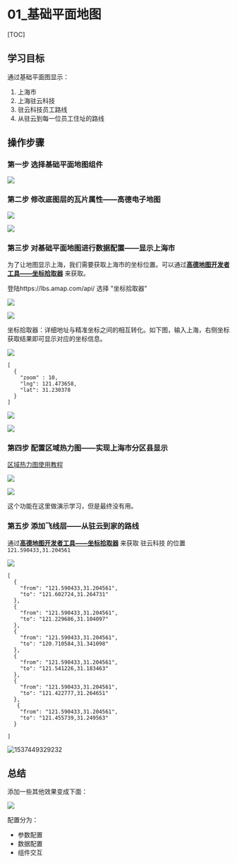 # 01_基础平面地图

[TOC]

## 学习目标

通过基础平面图显示：
1. 上海市
2. 上海驻云科技
3. 驻云科技员工路线
4. 从驻云到每一位员工住址的路线

## 操作步骤

### 第一步 选择基础平面地图组件

![](pic/001.png)

### 第二步 修改底图层的瓦片属性——高德电子地图

![](pic/002.png)

![](pic/003.png)

### 第三步 对基础平面地图进行数据配置——显示上海市

为了让地图显示上海，我们需要获取上海市的坐标位置。可以通过[**高德地图开发者工具——坐标拾取器**](https://lbs.amap.com/api/) 来获取。

登陆https://lbs.amap.com/api/ 选择 "坐标拾取器"

![](pic/006.png)

![](pic/007.png)

坐标拾取器：详细地址与精准坐标之间的相互转化。如下图，输入上海，右侧坐标获取结果即可显示对应的坐标信息。

![](pic/008.png)



```shell
[
  {
    "zoom" : 10,
    "lng": 121.473658,
    "lat": 31.230378
  }
]
```

![](pic/004.png)

![](pic/005.png)

### 第四步 配置区域热力图——实现上海市分区县显示

[区域热力图使用教程](https://help.aliyun.com/document_detail/84544.html?spm=a2c4g.11186623.6.647.237b20b6wMmWlT)

![](pic/009.png)



![](pic/010.png)

这个功能在这里做演示学习，但是最终没有用。

### 第五步 添加飞线层——从驻云到家的路线

通过[**高德地图开发者工具——坐标拾取器**](https://lbs.amap.com/api/) 来获取 驻云科技 的位置`121.590433,31.204561`

![](pic/014.png)



```shell
[
  {
    "from": "121.590433,31.204561",
    "to": "121.602724,31.264731"
  },
  {
    "from": "121.590433,31.204561",
    "to": "121.229686,31.104097"
  },
  {
    "from": "121.590433,31.204561",
    "to": "120.710584,31.341098"
  },
  {
    "from": "121.590433,31.204561",
    "to": "121.541226,31.183463"
  },
  {
    "from": "121.590433,31.204561",
    "to": "121.422777,31.264651"
  },
   {
    "from": "121.590433,31.204561",
    "to": "121.455739,31.249563"
  }
  
]
```

![1537449329232](C:\Users\rgwei\Desktop\公司格式文档\大数据项目\03_datav\booboo_datav\pic\016.png)

## 总结

添加一些其他效果变成下面：

![](pic/015.png)

配置分为：
* 参数配置
* 数据配置
* 组件交互